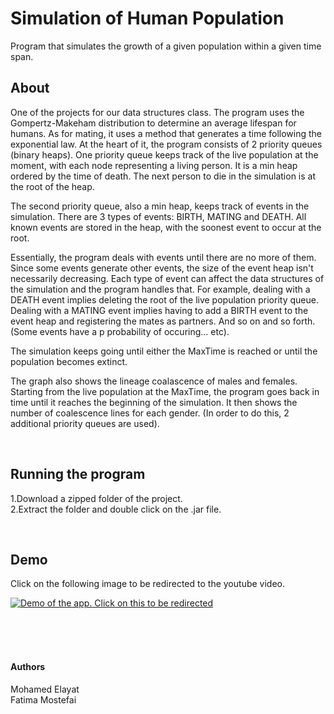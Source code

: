 # Simulation of Human Population

Program that simulates the growth of a given population within a given time span.
&nbsp;
&nbsp;
&nbsp;  

## About  



One of the projects for our data structures class. The program uses the Gompertz-Makeham
distribution to determine an average lifespan for humans. As for mating, it uses a method that generates a time
following the exponential law. At the heart of it, the program consists of 2 priority queues (binary heaps).
One priority queue keeps track of the live population at the moment, with each node representing a living person.
It is a min heap ordered by the time of death. The next person to die in the simulation is at the root of the heap.

The second priority queue, also a min heap, keeps track of events in the simulation. There are 
3 types of events: BIRTH, MATING and DEATH. All known events are stored in the heap, with the soonest 
event to occur at the root. 

Essentially, the program deals with events until there are no more of them. Since some events generate other events,
 the size of the event heap isn't necessarily decreasing. Each type of event can affect the data structures
of the simulation and the program handles that. For example, dealing with a DEATH event implies 
deleting the root of the live population priority queue. Dealing with a MATING event implies
having to add a BIRTH event to the event heap and registering the mates as partners. And so on and so forth.
 (Some events have a p probability of occuring... etc).

The simulation keeps going until either the MaxTime is reached or until the population becomes extinct.  

The graph also shows the lineage coalascence of males and females. Starting from the live population at the
MaxTime, the program goes back in time until it reaches the beginning of the simulation. It then shows 
the number of coalescence lines for each gender. (In order to do this, 2 additional priority
queues are used).

&nbsp;
  

## Running the program  


1.Download a zipped folder of the project.  
2.Extract the folder and double click on the .jar file.

&nbsp;

## Demo

Click on the following image to be redirected to the youtube video.

[![Demo of the app. Click on this to be redirected](https://i.imgur.com/RRBGPC7.jpg)](https://www.youtube.com/watch?v=Ibk1qdeXhBY)
  
  
&nbsp;  
&nbsp;  
&nbsp;   

#### Authors



Mohamed Elayat  
Fatima Mostefai

